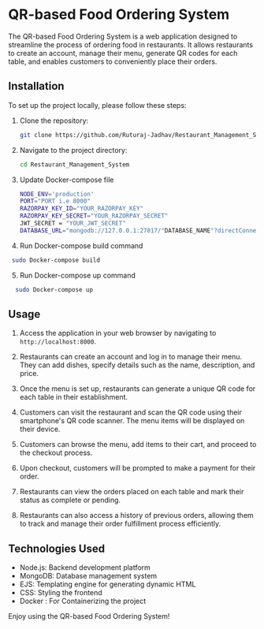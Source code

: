 # QR-based Food Ordering System

The QR-based Food Ordering System is a web application designed to streamline the process of ordering food in restaurants. It allows restaurants to create an account, manage their menu, generate QR codes for each table, and enables customers to conveniently place their orders.

## Installation

To set up the project locally, please follow these steps:

1. Clone the repository:

   ```bash
   git clone https://github.com/Ruturaj-Jadhav/Restaurant_Management_System.git
   ```

2. Navigate to the project directory:

   ```bash
   cd Restaurant_Management_System
   ```

3. Update Docker-compose file
   ```bash
   NODE_ENV='production'
   PORT="PORT i.e 8000"
   RAZORPAY_KEY_ID="YOUR_RAZORPAY_KEY"
   RAZORPAY_KEY_SECRET="YOUR_RAZORPAY_SECRET"
   JWT_SECRET = "YOUR_JWT_SECRET"
   DATABASE_URL="mongodb://127.0.0.1:27017/"DATABASE_NAME"?directConnection=true"
   ```
   
4. Run Docker-compose build command
  ```bash
   sudo Docker-compose build
   ```

5. Run Docker-compose up command
 ```bash
   sudo Docker-compose up
   ```
## Usage

1. Access the application in your web browser by navigating to `http://localhost:8000`.

2. Restaurants can create an account and log in to manage their menu. They can add dishes, specify details such as the name, description, and price.

3. Once the menu is set up, restaurants can generate a unique QR code for each table in their establishment.

4. Customers can visit the restaurant and scan the QR code using their smartphone's QR code scanner. The menu items will be displayed on their device.

5. Customers can browse the menu, add items to their cart, and proceed to the checkout process.

6. Upon checkout, customers will be prompted to make a payment for their order.

7. Restaurants can view the orders placed on each table and mark their status as complete or pending.

8. Restaurants can also access a history of previous orders, allowing them to track and manage their order fulfillment process efficiently.

## Technologies Used

- Node.js: Backend development platform
- MongoDB: Database management system
- EJS: Templating engine for generating dynamic HTML
- CSS: Styling the frontend
- Docker : For Containerizing the project



Enjoy using the QR-based Food Ordering System!
